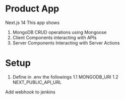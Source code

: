 # Product App
Next.js 14
This app shows
1. MongoDB CRUD operations using Mongoose
2. Client Components interacting with APIs
3. Server Components Interacting with Server Actions

# Setup
1. Define in .env the followings
1.1 MONGODB_URI
1.2 NEXT_PUBLIC_API_URL


Add webhook to jenkins 
